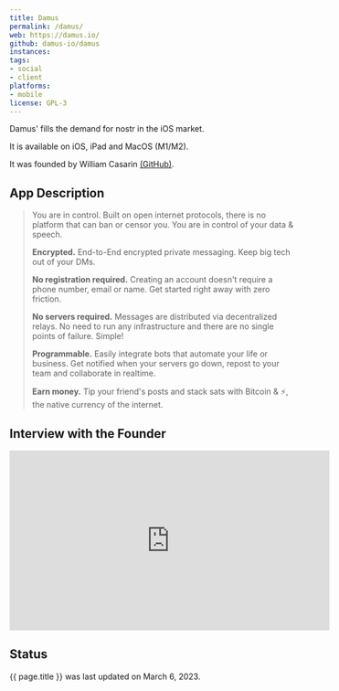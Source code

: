 ```yaml
---
title: Damus
permalink: /damus/
web: https://damus.io/
github: damus-io/damus
instances:
tags:
- social
- client
platforms:
- mobile
license: GPL-3
---
```


Damus' fills the demand for nostr in the iOS market. 

It is available on iOS, iPad and MacOS (M1/M2). 

It was founded by William Casarin [(GitHub)](https://github.com/jb55). 

## App Description 

> You are in control. Built on open internet protocols, there is no platform that can ban or censor you. You are in control of your data & speech.
>
> **Encrypted.** End-to-End encrypted private messaging. Keep big tech out of your DMs.
> 
> **No registration required.** Creating an account doesn't require a phone number, email or name. Get started right away with zero friction.
>
> **No servers required.** Messages are distributed via decentralized relays. No need to run any infrastructure and there are no single points of failure. Simple!
> 
> **Programmable.** Easily integrate bots that automate your life or business. Get notified when your servers go down, repost to your team and collaborate in realtime.
> 
> **Earn money.** Tip your friend's posts and stack sats with Bitcoin & ⚡️, the native currency of the internet.

## Interview with the Founder 

<iframe width="560" height="315" src="https://www.youtube.com/embed/8GhEezzto4Y" title="YouTube video player" frameborder="0" allow="accelerometer; autoplay; clipboard-write; encrypted-media; gyroscope; picture-in-picture; web-share" allowfullscreen></iframe>

## Status 

{{ page.title }} was last updated on March 6, 2023.

